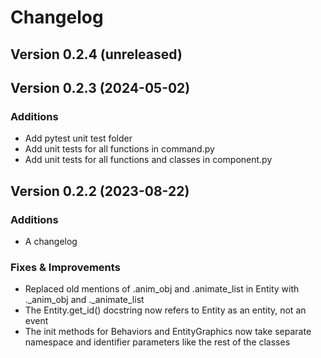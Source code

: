 # Changelog


## Version 0.2.4 (unreleased)


## Version 0.2.3 (2024-05-02)

### Additions
* Add pytest unit test folder
* Add unit tests for all functions in command.py
* Add unit tests for all functions and classes in component.py


## Version 0.2.2 (2023-08-22)

### Additions
* A changelog

### Fixes & Improvements
* Replaced old mentions of .anim_obj and .animate_list in Entity with ._anim_obj and ._animate_list
* The Entity.get_id() docstring now refers to Entity as an entity, not an event
* The init methods for Behaviors and EntityGraphics now take separate namespace and identifier parameters like the rest of the classes
